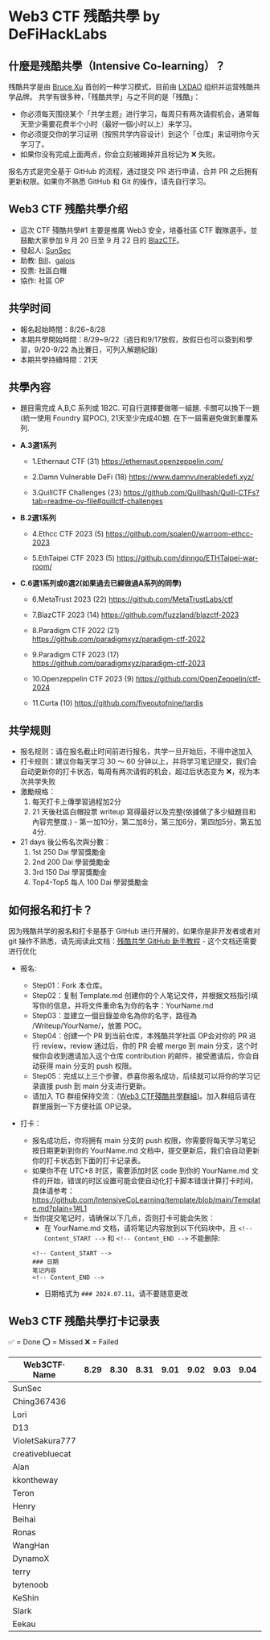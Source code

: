 # Web3 CTF 残酷共學 by DeFiHackLabs

## 什麼是残酷共學（Intensive Co-learning）？

残酷共学是由 [Bruce Xu](https://twitter.com/brucexu_eth) 首创的一种学习模式，目前由 [LXDAO](https://lxdao.io/) 组织并运营残酷共学品牌。
共学有很多种，「残酷共学」与之不同的是「残酷」：

- 你必须每天围绕某个「共学主题」进行学习，每周只有两次请假机会，通常每天至少需要花费半个小时（最好一個小时以上）来学习。
- 你必须提交你的学习证明（按照共学内容设计）到这个「仓库」来证明你今天学习了。
- 如果你没有完成上面两点，你会立刻被踢掉并且标记为 ❌ 失败。

报名方式是完全基于 GitHub 的流程，通过提交 PR 进行申请，合并 PR 之后拥有更新权限。如果你不熟悉 GitHub 和 Git 的操作，请先自行学习。

## Web3 CTF 残酷共學介绍

- 這次 CTF 殘酷共學#1 主要是推廣 Web3 安全，培養社區 CTF 戰隊選手，並鼓勵大家參加 9 月 20 日至 9 月 22 日的 [BlazCTF](https://ctf.blaz.ai/)。
- 發起人: [SunSec](https://x.com/1nf0s3cpt)
- 助教: [Bill](https://x.com/hibillh)、[galois](https://x.com/YQ996CO28254695)
- 投票: 社區白帽
- 協作: 社區 OP

## 共学时间

- 報名起始時間：8/26~8/28
- 本期共學開始時間：8/29~9/22（週日和9/17放假，放假日也可以簽到和學習，9/20-9/22 為比賽日，可列入解題紀錄)
- 本期共學持續時間：21天
  
## 共學內容
- 題目需完成 A,B,C 系列或 1B2C. 可自行選擇要做哪一組題. 卡關可以換下一題 (統一使用 Foundry 寫POC), 21天至少完成40題. 在下一屆需避免做到重覆系列.
- **A.3選1系列**
    - 1.Ethernaut CTF (31)
https://ethernaut.openzeppelin.com/

    - 2.Damn Vulnerable DeFi (18)
https://www.damnvulnerabledefi.xyz/

    - 3.QuillCTF Challenges (23)
https://github.com/Quillhash/Quill-CTFs?tab=readme-ov-file#quillctf-challenges

- **B.2選1系列**

    - 4.Ethcc CTF 2023 (5)
https://github.com/spalen0/warroom-ethcc-2023

    - 5.EthTaipei CTF 2023 (5)
https://github.com/dinngo/ETHTaipei-war-room/

- **C.6選1系列或6選2(如果過去已經做過A系列的同學)**
  
    - 6.MetaTrust 2023 (22)
https://github.com/MetaTrustLabs/ctf

    - 7.BlazCTF 2023 (14)
https://github.com/fuzzland/blazctf-2023

    - 8.Paradigm CTF 2022 (21)
https://github.com/paradigmxyz/paradigm-ctf-2022

    - 9.Paradigm CTF 2023 (17)
https://github.com/paradigmxyz/paradigm-ctf-2023

    - 10.Openzeppelin CTF 2023 (9)
https://github.com/OpenZeppelin/ctf-2024

    - 11.Curta (10)
https://github.com/fiveoutofnine/tardis

## 共学规则

- 报名规则：请在报名截止时间前进行报名，共学一旦开始后，不得中途加入
- 打卡规则：建议你每天学习 30 ～ 60 分钟以上，并将学习笔记提交，我们会自动更新你的打卡状态，每周有两次请假的机会，超过后状态变为 ❌，视为本次共学失败
- 激勵規格：
    1. 每天打卡上傳學習過程加2分
    2. 21 天後社區白帽投票 writeup 寫得最好以及完整(依據做了多少組題目和內容完整度.) - 第一加10分，第二加8分，第三加6分，第四加5分，第五加4分.
- 21 days 後公佈名次與分數： 
    1. 1st 250 Dai 學習獎勵金
    2. 2nd 200 Dai 學習獎勵金
    3. 3rd 150 Dai 學習獎勵金 
    4. Top4-Top5 每人 100 Dai 學習獎勵金

## 如何报名和打卡？

因为残酷共学的报名和打卡是基于 GitHub 进行开展的，如果你是非开发者或者对 git 操作不熟悉，请先阅读此文档：[残酷共学 GitHub 新手教程](https://www.notion.so/lxdao/GitHub-53fca5ba49bb40c69e4e40e69f58f416) - 这个文档还需要进行优化

- 报名:

  - Step01：Fork 本仓库。
  - Step02：复制 Template.md 创建你的个人笔记文件，并根据文档指引填写你的信息，并将文件重命名为你的名字：YourName.md
  - Step03：並建立一個目錄並命名為你的名字，路徑為 /Writeup/YourName/，放置 POC。
  - Step04：创建一个 PR 到当前仓库，本残酷共学社區 OP会对你的 PR 进行 review，review 通过后，你的 PR 会被 merge 到 main 分支，这个时候你会收到邀请加入这个仓库 contribution 的邮件，接受邀请后，你会自动获得 main 分支的 push 权限。
  - Step05：完成以上三个步骤，恭喜你报名成功，后续就可以将你的学习记录直接 push 到 main 分支进行更新。
  - 请加入 TG 群组保持交流：（[Web3 CTF殘酷共學群組](https://t.me/+kXHdFJWCYFNkZGNl))。加入群组后请在群里报到一下方便社區 OP记录。

- 打卡：
  - 报名成功后，你将拥有 main 分支的 push 权限，你需要将每天学习笔记按日期更新到你的 YourName.md 文档中，提交更新后，我们会自动更新你的打卡状态到下面的打卡记录表。
  - 如果你不在 UTC+8 时区，需要添加时区 code 到你的 YourName.md 文件的开始，错误的时区设置可能会使自动化打卡脚本错误计算打卡时间，具体请参考：https://github.com/IntensiveCoLearning/template/blob/main/Template.md?plain=1#L1
  - 当你提交笔记时，请确保以下几点，否则打卡可能会失败：
    - 在 YourName.md 文档，请将笔记内容放到以下代码块中，且 `<!-- Content_START -->` 和 `<!-- Content_END -->` 不能删除:
    ```
    <!-- Content_START -->
    ### 日期
    笔记内容
    <!-- Content_END -->
    ```
    - 日期格式为 `### 2024.07.11`，请不要随意更改

## Web3 CTF 残酷共學打卡记录表

✅ = Done ⭕️ = Missed ❌ = Failed

<!-- START_COMMIT_TABLE -->
| Web3CTF· Name | 8.29 | 8.30 | 8.31 | 9.01 | 9.02 | 9.03 | 9.04 | 9.05 | 9.06 | 9.07 | 9.08 | 9.09 | 9.10 | 9.11 | 9.12 | 9.13 | 9.14 | 9.15 | 9.16 | 9.17 | 9.18 | 9.19 | 9.20 | 9.21 | 9.22 |
| ------------- | ---- | ---- | ---- | ---- | ---- | ---- | ---- | ---- | ---- | ---- | ---- | ---- | ---- | ---- | ---- | ---- | ---- | ---- | ---- | ---- | ---- | ---- | ---- | ---- | ---- |
| SunSec | | | |   |   |   |   |   |   |   |   |   |   |   |   |   |   |   |   |   |   |   |   |   |   |
| Ching367436 | | | |   |   |   |   |   |   |   |   |   |   |   |   |   |   |   |   |   |   |   |   |   |   |
| Lori | | | |   |   |   |   |   |   |   |   |   |   |   |   |   |   |   |   |   |   |   |   |   |   |
| D13 | | | |   |   |   |   |   |   |   |   |   |   |   |   |   |   |   |   |   |   |   |   |   |   |
| VioletSakura777 | | | |   |   |   |   |   |   |   |   |   |   |   |   |   |   |   |   |   |   |   |   |   |   |
| creativebluecat | | | |   |   |   |   |   |   |   |   |   |   |   |   |   |   |   |   |   |   |   |   |   |   |
| Alan | | | |   |   |   |   |   |   |   |   |   |   |   |   |   |   |   |   |   |   |   |   |   |   |
| kkontheway | | | |   |   |   |   |   |   |   |   |   |   |   |   |   |   |   |   |   |   |   |   |   |   |
| Teron | | | |   |   |   |   |   |   |   |   |   |   |   |   |   |   |   |   |   |   |   |   |   |   |
| Henry | | | |   |   |   |   |   |   |   |   |   |   |   |   |   |   |   |   |   |   |   |   |   |   |
| Beihai | | | |   |   |   |   |   |   |   |   |   |   |   |   |   |   |   |   |   |   |   |   |   |   |
| Ronas | | | |   |   |   |   |   |   |   |   |   |   |   |   |   |   |   |   |   |   |   |   |   |   |
| WangHan | | | |   |   |   |   |   |   |   |   |   |   |   |   |   |   |   |   |   |   |   |   |   |   |
| DynamoX | | | |   |   |   |   |   |   |   |   |   |   |   |   |   |   |   |   |   |   |   |   |   |   |
| terry | | | |   |   |   |   |   |   |   |   |   |   |   |   |   |   |   |   |   |   |   |   |   |   |
| bytenoob | | | |   |   |   |   |   |   |   |   |   |   |   |   |   |   |   |   |   |   |   |   |   |   |
| KeShin | | | |   |   |   |   |   |   |   |   |   |   |   |   |   |   |   |   |   |   |   |   |   |   |
| Slark | | | |   |   |   |   |   |   |   |   |   |   |   |   |   |   |   |   |   |   |   |   |   |   |
| Eekau | | | |   |   |   |   |   |   |   |   |   |   |   |   |   |   |   |   |   |   |   |   |   |   |
<!-- END_COMMIT_TABLE -->





























<!-- STATISTICALDATA_START -->
<!-- STATISTICALDATA_END -->
